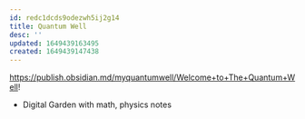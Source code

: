 ```yaml
---
id: redc1dcds9odezwh5ij2g14
title: Quantum Well
desc: ''
updated: 1649439163495
created: 1649439147438
---
```


https://publish.obsidian.md/myquantumwell/Welcome+to+The+Quantum+Well!

- Digital Garden with math, physics notes
